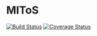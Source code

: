 # MIToS

[![Build Status](https://travis-ci.org/diegozea/MIToS.jl.svg?branch=master)](https://travis-ci.org/diegozea/MIToS.jl)
[![Coverage Status](https://img.shields.io/coveralls/diegozea/MIToS.jl.svg)](https://coveralls.io/r/diegozea/MIToS.jl)
